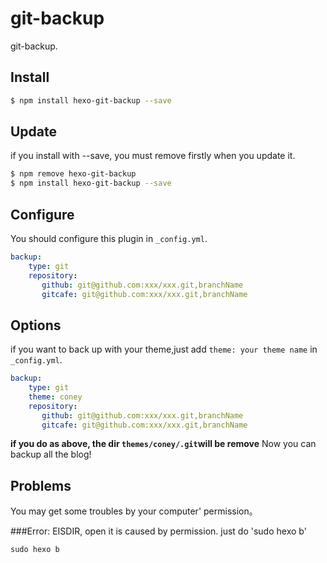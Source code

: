 # git-backup

git-backup.

## Install

``` bash
$ npm install hexo-git-backup --save
```

## Update

if you install with --save, you must remove firstly when you update it.
``` bash
$ npm remove hexo-git-backup
$ npm install hexo-git-backup --save
```

## Configure

You should configure this plugin in `_config.yml`.

``` yaml
backup:
    type: git
    repository:
       github: git@github.com:xxx/xxx.git,branchName
       gitcafe: git@github.com:xxx/xxx.git,branchName
```
## Options

if you want to back up with your theme,just add `theme: your theme name` in `_config.yml`.

``` yaml
backup:
    type: git
    theme: coney
    repository:
       github: git@github.com:xxx/xxx.git,branchName
       gitcafe: git@github.com:xxx/xxx.git,branchName
```
**if you do as above, the dir `themes/coney/.git`will be remove**
Now you can backup all the blog!
## Problems

You may get some troubles by your computer' permission。

###Error: EISDIR, open
it is caused by permission.
just do 'sudo hexo b' 
```
sudo hexo b
```
